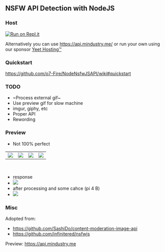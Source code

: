 ## NSFW API Detection with NodeJS

### Host
[![Run on Repl.it](https://repl.it/badge/github/o7-Fire/NodeNsfwJSAPI)](https://repl.it/github/o7-Fire/NodeNsfwJSAPI)

Alternatively you can use https://api.mindustry.me/ or run your own using our sponsor [Yeet Hosting:tm:](https://mindustry.me/)

###  Quickstart
https://github.com/o7-Fire/NodeNsfwJSAPI/wiki#quickstart

### TODO
- ~Process external gif~
- Use preview gif for slow machine
- imgur, giphy, etc
- Proper API
- Rewording

### Preview
- Not 100% perfect
<table align="center">
  <tbody>
    <tr>
      <td align="center">
        <a
          href="https://cdn.discordapp.com/attachments/840041811384860709/872868193511825428/unknown.png">
          <image
            src="https://cdn.discordapp.com/attachments/840041811384860709/872868193511825428/unknown.png" />
        </a>
      </td>
      <td align="center">
        <a
          href="https://cdn.discordapp.com/attachments/840041811384860708/872865181213032518/unknown.png">
          <image
            src="https://cdn.discordapp.com/attachments/840041811384860708/872865181213032518/unknown.png" />
        </a>
      </td>
      <td align="center">
        <a
          href="https://cdn.discordapp.com/attachments/840041811384860708/872867517125771355/unknown.png">
          <image
            src="https://cdn.discordapp.com/attachments/840041811384860708/872867517125771355/unknown.png"/>
        </a>
      </td>
            <td align="center">
        <a
          href="https://cdn.discordapp.com/attachments/840041811384860709/872868265372831785/unknown.png">
          <image
            src="https://cdn.discordapp.com/attachments/840041811384860709/872868265372831785/unknown.png"/>
        </a>
      </td>
    </tr>
  </tbody>
</table>
<br />

- response
- ![](https://cdn.discordapp.com/attachments/840041811384860708/872872718897385582/unknown.png)
- after processing and some cahce (pi 4 B)
- ![](https://cdn.discordapp.com/attachments/997385080047673415/1000561451938881566/unknown.png)

### Misc

Adopted from:
- https://github.com/SashiDo/content-moderation-image-api 
- https://github.com/infinitered/nsfwjs

Preview: 
https://api.mindustry.me
